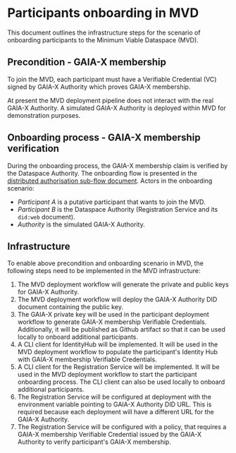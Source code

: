 # Participants onboarding in MVD

This document outlines the infrastructure steps for the scenario of onboarding participants to the Minimum Viable Dataspace (MVD).

## Precondition - GAIA-X membership

To join the MVD, each participant must have a Verifiable Credential (VC) signed by GAIA-X Authority which proves GAIA-X membership.

At present the MVD deployment pipeline does not interact with the real GAIA-X Authority. A simulated GAIA-X Authority is deployed within MVD for demonstration purposes.

## Onboarding process - GAIA-X membership verification

During the onboarding process, the GAIA-X membership claim is verified by the Dataspace Authority.
The onboarding flow is presented in the [distributed authorisation sub-flow document](https://github.com/agera-edc/MinimumViableDataspace/tree/feature/20-rs-adr-target/docs/developer/decision-records/2022-06-16-distributed-authorization).
Actors in the onboarding scenario:

- _Participant A_ is a putative participant that wants to join the MVD.
- _Participant B_ is the Dataspace Authority (Registration Service and its `did:web` document).
- _Authority_ is the simulated GAIA-X Authority.

## Infrastructure

To enable above precondition and onboarding scenario in MVD, the following steps need to be implemented in the MVD infrastructure: 

1. The MVD deployment workflow will generate the private and public keys for GAIA-X Authority.
2. The MVD deployment workflow will deploy the GAIA-X Authority DID document containing the public key.
3. The GAIA-X private key will be used in the participant deployment workflow to generate GAIA-X membership Verifiable Credentials. Additionally, 
   it will be published as Github artifact so that it can be used locally to onboard additional participants.
4. A CLI client for IdentityHub will be implemented. It will be used in the MVD deployment workflow to populate the participant's Identity Hub with GAIA-X 
   membership Verifiable Credentials.
5. A CLI client for the Registration Service will be implemented. It will be used in the MVD deployment workflow to start the participant onboarding process. The CLI
   client can also be used locally to onboard additional participants.
6. The Registration Service will be configured at deployment with the environment variable pointing to GAIA-X Authority DID URL. This is required because each deployment will have a different URL for the GAIA-X Authority.
7. The Registration Service will be configured with a policy, that requires a GAIA-X membership Verifiable Credential issued by the GAIA-X Authority to verify participant's GAIA-X membership.

